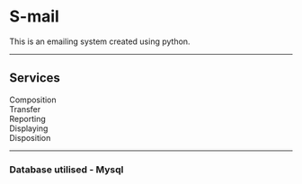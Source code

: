 # S-mail
This is an emailing system created using python.

---

## Services 
Composition<br>
Transfer <br>
Reporting <br>
Displaying <br>
Disposition<br>

---

### Database utilised - Mysql  


